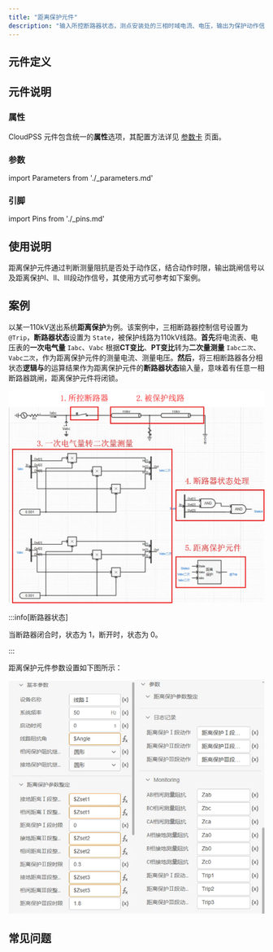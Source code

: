 ```yaml
---
title: "距离保护元件"
description: "输入所控断路器状态，测点安装处的三相时域电流、电压，输出为保护动作信号。"
---
```


## 元件定义

## 元件说明



### 属性

CloudPSS 元件包含统一的**属性**选项，其配置方法详见 [参数卡](docs/documents/software/10-xstudio/20-simstudio/40-workbench/20-function-zone/30-design-tab/30-param-panel/index.md) 页面。

### 参数

import Parameters from './_parameters.md'

<Parameters/>

### 引脚

import Pins from './_pins.md'

<Pins/>

## 使用说明
距离保护元件通过判断测量阻抗是否处于动作区，结合动作时限，输出跳闸信号以及距离保护Ⅰ、Ⅱ、Ⅲ段动作信号，其使用方式可参考如下案例。


## 案例

以某一110kV送出系统**距离保护**为例。该案例中，三相断路器控制信号设置为 `@Trip`，**断路器状态**设置为 `State`，被保护线路为110kV线路。**首先**将电流表、电压表的**一次电气量** `Iabc`、`Vabc` 根据**CT变比**、**PT变比**转为**二次量测量** `Iabc二次`、`Vabc二次`，作为距离保护元件的测量电流、测量电压。**然后**，将三相断路器各分相状态**逻辑与**的运算结果作为距离保护元件的**断路器状态**输入量，意味着有任意一相断路器跳闸，距离保护元件将闭锁。


 ![距离保护元件使用案例](./_distancerelay.png)

 :::info[断路器状态]

当断路器闭合时，状态为 1，断开时，状态为 0。

:::

距离保护元件参数设置如下图所示：

 ![距离保护元件参数设置](./_config.png)

## 常见问题

